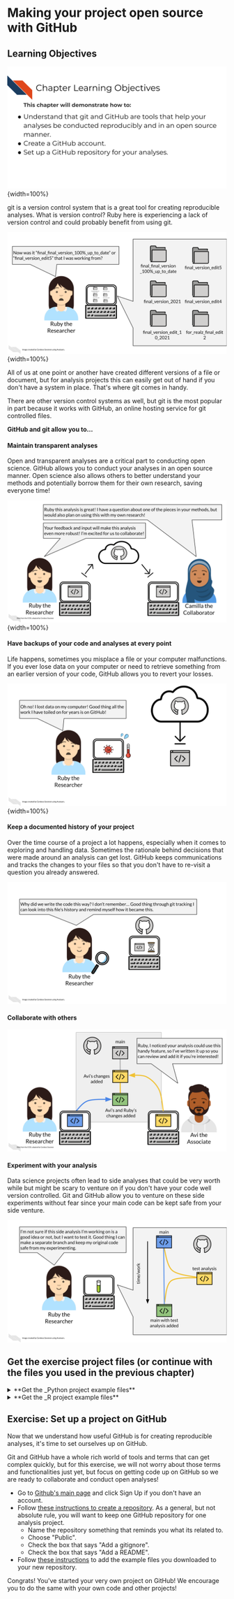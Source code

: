 


# Making your project open source with GitHub

## Learning Objectives

![](resources/images/04-open-source-with-github_files/figure-docx//1LMurysUhCjZb7DVF6KS9QmJ5NBjwWVjRn40MS9f2noE_gf7e3bf260f_0_4.png){width=100%}

git is a version control system that is a great tool for creating reproducible analyses.
What is version control? Ruby here is experiencing a lack of version control and could probably benefit from using git.  

![](resources/images/04-open-source-with-github_files/figure-docx//1LMurysUhCjZb7DVF6KS9QmJ5NBjwWVjRn40MS9f2noE_gf9843bee50_0_535.png){width=100%}

All of us at one point or another have created different versions of a file or document, but for analysis projects this can easily get out of hand if you don't have a system in place. That's where git comes in handy.

There are other version control systems as well, but git is the most popular in part because it works with GitHub, an online hosting service for git controlled files.

**GitHub and git allow you to...**  

#### Maintain transparent analyses

Open and transparent analyses are a critical part to conducting open science. GitHub allows you to conduct your analyses in an open source manner. Open science also allows others to better understand your methods and potentially borrow them for their own research, saving everyone time!

![](resources/images/04-open-source-with-github_files/figure-docx//1LMurysUhCjZb7DVF6KS9QmJ5NBjwWVjRn40MS9f2noE_gf62875ddf7_0_331.png){width=100%}

#### Have backups of your code and analyses at every point

Life happens, sometimes you misplace a file or your computer malfunctions. If you ever lose data on your computer or need to retrieve something from an earlier version of your code, GitHub allows you to revert your losses.

![](resources/images/04-open-source-with-github_files/figure-docx//1LMurysUhCjZb7DVF6KS9QmJ5NBjwWVjRn40MS9f2noE_gf62875ddf7_0_0.png){width=100%}

#### Keep a documented history of your project

Over the time course of a project a lot happens, especially when it comes to exploring and handling data. Sometimes the rationale behind decisions that were made around an analysis can get lost. GitHub keeps communications and tracks the changes to your files so that you don't have to re-visit a question you already answered.

![](resources/images/04-open-source-with-github_files/figure-docx//1LMurysUhCjZb7DVF6KS9QmJ5NBjwWVjRn40MS9f2noE_gf62875ddf7_0_92.png)

#### Collaborate with others

![](resources/images/04-open-source-with-github_files/figure-docx//1LMurysUhCjZb7DVF6KS9QmJ5NBjwWVjRn40MS9f2noE_gf62875ddf7_0_131.png)

#### Experiment with your analysis

Data science projects often lead to side analyses that could be very worth while but might be scary to venture on if you don't have your code well version controlled. Git and GitHub allow you to venture on these side experiments without fear since your main code can be kept safe from your side venture.

![](resources/images/04-open-source-with-github_files/figure-docx//1LMurysUhCjZb7DVF6KS9QmJ5NBjwWVjRn40MS9f2noE_gf62875ddf7_0_47.png)

## Get the exercise project files (or continue with the files you used in the previous chapter)

<details> <summary>**Get the _Python project example files**</summary>
[Click this link to download](https://raw.githubusercontent.com/jhudsl/Reproducibility_in_Cancer_Informatics/main/chapter-zips/python-heatmap-chapt-4.zip).



Now double click your chapter zip file to unzip. For Windows you may have to [follow these instructions](https://support.microsoft.com/en-us/windows/zip-and-unzip-files-f6dde0a7-0fec-8294-e1d3-703ed85e7ebc)).


</details>

<details> <summary>**Get the _R project example files**</summary>
[Click this link to download](https://raw.githubusercontent.com/jhudsl/Reproducibility_in_Cancer_Informatics/main/chapter-zips/r-heatmap-chapt-4.zip).



Now double click your chapter zip file to unzip. For Windows you may have to [follow these instructions](https://support.microsoft.com/en-us/windows/zip-and-unzip-files-f6dde0a7-0fec-8294-e1d3-703ed85e7ebc)).


</details>

## Exercise: Set up a project on GitHub

Now that we understand how useful GitHub is for creating reproducible analyses, it's time to set ourselves up on GitHub.

Git and GitHub have a whole rich world of tools and terms that can get complex quickly, but for this exercise, we will not worry about those terms and functionalities just yet, but focus on getting code up on GitHub so we are ready to collaborate and conduct open analyses!

- Go to [Github's main page](https://github.com/) and click Sign Up if you don't have an account.
- Follow [these instructions to create a repository](https://docs.github.com/en/get-started/quickstart/create-a-repo). As a general, but not absolute rule, you will want to keep one GitHub repository for one analysis project.
  - Name the repository something that reminds you what its related to.
  - Choose "Public".
  - Check the box that says "Add a gitignore".
  - Check the box that says "Add a README".
- Follow [these instructions](https://docs.github.com/en/repositories/working-with-files/managing-files/adding-a-file-to-a-repository#adding-a-file-to-a-repository-on-github) to add the example files you downloaded to your new repository.

Congrats! You've started your very own project on GitHub!
We encourage you to do the same with your own code and other projects!
